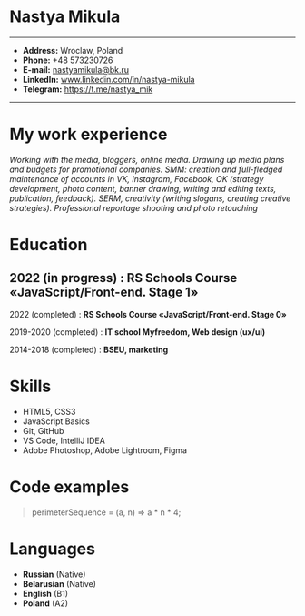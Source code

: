 Nastya Mikula
============

-------------------     ----------------------------
* **Address:** Wroclaw, Poland
* **Phone:** +48 573230726
* **E-mail:** nastyamikula@bk.ru
* **LinkedIn:** www.linkedin.com/in/nastya-mikula
* **Telegram:** https://t.me/nastya_mik
-------------------     ----------------------------


My work experience
============

_Working with the media, bloggers, online media. Drawing up media plans and budgets for promotional companies.
SMM: creation and full-fledged maintenance of accounts in VK, Instagram, Facebook, OK (strategy development, photo content, banner drawing, writing and editing texts, publication, feedback).
SERM, creativity (writing slogans, creating creative strategies).
Professional reportage shooting and photo retouching_

Education
============
2022 (in progress)
:   **RS Schools Course «JavaScript/Front-end. Stage 1»**
------------------- 

2022 (completed)
:   **RS Schools Course «JavaScript/Front-end. Stage 0»**

2019-2020 (completed)
:   **IT school Myfreedom, Web design (ux/ui)**

2014-2018 (completed)
:   **BSEU, marketing**

Skills
============

* HTML5, CSS3
* JavaScript Basics
* Git, GitHub
* VS Code, IntelliJ IDEA
* Adobe Photoshop, Adobe Lightroom, Figma

Code examples
============

> perimeterSequence = (a, n)  => a * n * 4;

Languages
============
* **Russian** (Native)
* **Belarusian** (Native)
* **English** (B1)
* **Poland** (A2)
